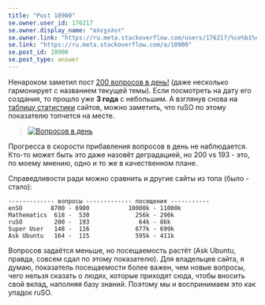 ```yaml
---
title: "Post 10900"
se.owner.user_id: 176217
se.owner.display_name: "αλεχολυτ"
se.owner.link: "https://ru.meta.stackoverflow.com/users/176217/%ce%b1%ce%bb%ce%b5%cf%87%ce%bf%ce%bb%cf%85%cf%84"
se.link: "https://ru.meta.stackoverflow.com/a/10900"
se.post_id: 10900
se.post_type: answer
---
```

<p>Ненароком заметил пост <a href="https://ru.meta.stackoverflow.com/q/5030/176217">200 вопросов в день!</a> (даже несколько гармонирует с названием текущей темы). Если посмотреть на дату его создания, то прошло уже <strong>3 года</strong> с небольшим. А взглянув снова на <a href="https://stackexchange.com/sites?view=list#questionsperday">таблицу статистики</a> сайтов, можно заметить, что ruSO по этому показателю топчется на месте.</p>
<blockquote>
<p><a href="https://i.stack.imgur.com/5VAcv.png" rel="nofollow noreferrer"><img src="https://i.stack.imgur.com/5VAcv.png" alt="Вопросов в день" /></a></p>
</blockquote>
<p>Прогресса в скорости прибавления вопросов в день не наблюдается. Кто-то может быть это даже назовёт деградацией, но 200 vs 193 - это, по моему мнению, одно и то же в качественном плане.</p>
<p>Справедливости ради можно сравнить и другие сайты из топа (было - стало):</p>
<pre><code>------------- вопросы ------------- посещения -----------
enSO        8700 - 6900           10000k - 11000k 
Mathematics  618 -  530             256k - 290k
ruSO         200 -  193              64k - 86k
Super User   148 -  116             677k - 699k  
Ask Ubuntu   164 -  115             595k - 411k
</code></pre>
<p>Вопросов задаётся меньше, но посещаемость растёт (Ask Ubuntu, правда, совсем сдал по этому показателю). Для владельцев сайта, я думаю, показатель посещаемости более важен, чем новые вопросы, чего нельзя сказать о людях, которые приходят сюда, чтобы вносить свой вклад, наполняя базу знаний. Поэтому мы и воспринимаем это как упадок ruSO.</p>
